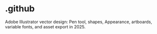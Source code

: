 # .github
Adobe Illustrator vector design: Pen tool, shapes, Appearance, artboards, variable fonts, and asset export in 2025.
